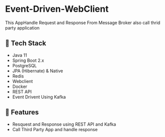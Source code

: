 # Event-Driven-WebClient
This AppHandle Request and Response From Message Broker also call thrid party application

## 🚀 Tech Stack
- Java 11
- Spring Boot 2.x
- PostgreSQL
- JPA (Hibernate) & Native
- Redis
- Webclient
- Docker
- REST API
- Event Drivent Using Kafka

## 📂 Features
- Resquest and Response using REST API and Kafka
- Call Third Party App and handle response 